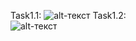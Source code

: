 Task1.1:
![alt-текст](https://repl.it/@Ilona1212/35-first-lab-Ilona1212#Solution/task1.2.png "Фото першого виконаного завдання в Task1")
Task1.2:  
![alt-текст](https://repl.it/@Ilona1212/35-first-lab-Ilona1212#Solution/task1.1.png "Фото другого виконаного завдання в Task1")
